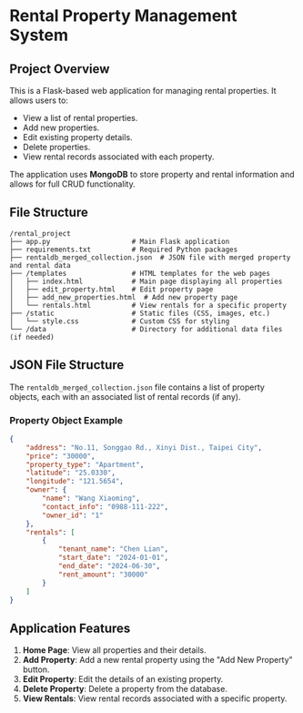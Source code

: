 # Rental Property Management System
## Project Overview
This is a Flask-based web application for managing rental properties. It allows users to:
- View a list of rental properties.
- Add new properties.
- Edit existing property details.
- Delete properties.
- View rental records associated with each property.

The application uses **MongoDB** to store property and rental information and allows for full CRUD functionality.
## File Structure
```
/rental_project
├── app.py                    # Main Flask application
├── requirements.txt          # Required Python packages
├── rentaldb_merged_collection.json  # JSON file with merged property and rental data
├── /templates                # HTML templates for the web pages
│   ├── index.html            # Main page displaying all properties
│   ├── edit_property.html    # Edit property page
│   ├── add_new_properties.html  # Add new property page
│   └── rentals.html          # View rentals for a specific property
├── /static                   # Static files (CSS, images, etc.)
│   └── style.css             # Custom CSS for styling
└── /data                     # Directory for additional data files (if needed)
```
## JSON File Structure
The `rentaldb_merged_collection.json` file contains a list of property objects, each with an associated list of rental records (if any).

### Property Object Example
```json
{
    "address": "No.11, Songgao Rd., Xinyi Dist., Taipei City",
    "price": "30000",
    "property_type": "Apartment",
    "latitude": "25.0330",
    "longitude": "121.5654",
    "owner": {
        "name": "Wang Xiaoming",
        "contact_info": "0988-111-222",
        "owner_id": "1"
    },
    "rentals": [
        {
            "tenant_name": "Chen Lian",
            "start_date": "2024-01-01",
            "end_date": "2024-06-30",
            "rent_amount": "30000"
        }
    ]
}
```
## Application Features
1. **Home Page**: View all properties and their details.
2. **Add Property**: Add a new rental property using the "Add New Property" button.
3. **Edit Property**: Edit the details of an existing property.
4. **Delete Property**: Delete a property from the database.
5. **View Rentals**: View rental records associated with a specific property.

